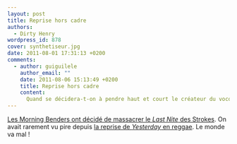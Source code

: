 ```yaml
---
layout: post
title: Reprise hors cadre
authors:
  - Dirty Henry
wordpress_id: 878
cover: synthetiseur.jpg
date: 2011-08-01 17:31:13 +0200
comments:
  - author: guiguilele
    author_email: ""
    date: 2011-08-06 15:13:49 +0200
    title: Reprise hors cadre
    content:
      Quand se décidera-t-on à pendre haut et court le créateur du vocodeur ?
---
```


[Les Morning Benders ont décidé de massacrer le _Last Nite_ des Strokes](http://youtu.be/HcaEM0GErQk).
On avait rarement vu pire depuis
[la reprise de _Yesterday_ en reggae](http://www.youtube.com/watch?v=zoFzMrpS7nw).
Le monde va mal !
